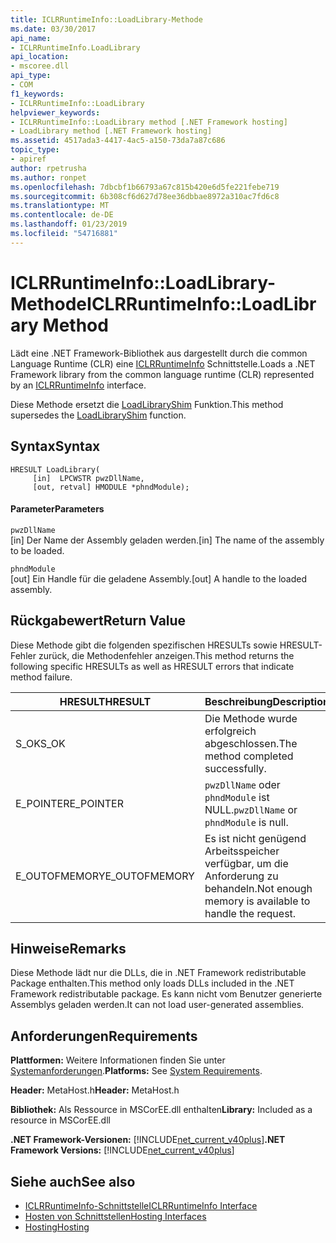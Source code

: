 ```yaml
---
title: ICLRRuntimeInfo::LoadLibrary-Methode
ms.date: 03/30/2017
api_name:
- ICLRRuntimeInfo.LoadLibrary
api_location:
- mscoree.dll
api_type:
- COM
f1_keywords:
- ICLRRuntimeInfo::LoadLibrary
helpviewer_keywords:
- ICLRRuntimeInfo::LoadLibrary method [.NET Framework hosting]
- LoadLibrary method [.NET Framework hosting]
ms.assetid: 4517ada3-4417-4ac5-a150-73da7a87c686
topic_type:
- apiref
author: rpetrusha
ms.author: ronpet
ms.openlocfilehash: 7dbcbf1b66793a67c815b420e6d5fe221febe719
ms.sourcegitcommit: 6b308cf6d627d78ee36dbbae8972a310ac7fd6c8
ms.translationtype: MT
ms.contentlocale: de-DE
ms.lasthandoff: 01/23/2019
ms.locfileid: "54716881"
---
```

# <a name="iclrruntimeinfoloadlibrary-method"></a><span data-ttu-id="59205-102">ICLRRuntimeInfo::LoadLibrary-Methode</span><span class="sxs-lookup"><span data-stu-id="59205-102">ICLRRuntimeInfo::LoadLibrary Method</span></span>
<span data-ttu-id="59205-103">Lädt eine .NET Framework-Bibliothek aus dargestellt durch die common Language Runtime (CLR) eine [ICLRRuntimeInfo](../../../../docs/framework/unmanaged-api/hosting/iclrruntimeinfo-interface.md) Schnittstelle.</span><span class="sxs-lookup"><span data-stu-id="59205-103">Loads a .NET Framework library from the common language runtime (CLR) represented by an [ICLRRuntimeInfo](../../../../docs/framework/unmanaged-api/hosting/iclrruntimeinfo-interface.md) interface.</span></span>  
  
 <span data-ttu-id="59205-104">Diese Methode ersetzt die [LoadLibraryShim](../../../../docs/framework/unmanaged-api/hosting/loadlibraryshim-function.md) Funktion.</span><span class="sxs-lookup"><span data-stu-id="59205-104">This method supersedes the [LoadLibraryShim](../../../../docs/framework/unmanaged-api/hosting/loadlibraryshim-function.md) function.</span></span>  
  
## <a name="syntax"></a><span data-ttu-id="59205-105">Syntax</span><span class="sxs-lookup"><span data-stu-id="59205-105">Syntax</span></span>  
  
```  
HRESULT LoadLibrary(  
     [in]  LPCWSTR pwzDllName,  
     [out, retval] HMODULE *phndModule);  
```  
  
#### <a name="parameters"></a><span data-ttu-id="59205-106">Parameter</span><span class="sxs-lookup"><span data-stu-id="59205-106">Parameters</span></span>  
 `pwzDllName`  
 <span data-ttu-id="59205-107">[in] Der Name der Assembly geladen werden.</span><span class="sxs-lookup"><span data-stu-id="59205-107">[in] The name of the assembly to be loaded.</span></span>  
  
 `phndModule`  
 <span data-ttu-id="59205-108">[out] Ein Handle für die geladene Assembly.</span><span class="sxs-lookup"><span data-stu-id="59205-108">[out] A handle to the loaded assembly.</span></span>  
  
## <a name="return-value"></a><span data-ttu-id="59205-109">Rückgabewert</span><span class="sxs-lookup"><span data-stu-id="59205-109">Return Value</span></span>  
 <span data-ttu-id="59205-110">Diese Methode gibt die folgenden spezifischen HRESULTs sowie HRESULT-Fehler zurück, die Methodenfehler anzeigen.</span><span class="sxs-lookup"><span data-stu-id="59205-110">This method returns the following specific HRESULTs as well as HRESULT errors that indicate method failure.</span></span>  
  
|<span data-ttu-id="59205-111">HRESULT</span><span class="sxs-lookup"><span data-stu-id="59205-111">HRESULT</span></span>|<span data-ttu-id="59205-112">Beschreibung</span><span class="sxs-lookup"><span data-stu-id="59205-112">Description</span></span>|  
|-------------|-----------------|  
|<span data-ttu-id="59205-113">S_OK</span><span class="sxs-lookup"><span data-stu-id="59205-113">S_OK</span></span>|<span data-ttu-id="59205-114">Die Methode wurde erfolgreich abgeschlossen.</span><span class="sxs-lookup"><span data-stu-id="59205-114">The method completed successfully.</span></span>|  
|<span data-ttu-id="59205-115">E_POINTER</span><span class="sxs-lookup"><span data-stu-id="59205-115">E_POINTER</span></span>|<span data-ttu-id="59205-116">`pwzDllName` oder `phndModule` ist NULL.</span><span class="sxs-lookup"><span data-stu-id="59205-116">`pwzDllName` or `phndModule` is null.</span></span>|  
|<span data-ttu-id="59205-117">E_OUTOFMEMORY</span><span class="sxs-lookup"><span data-stu-id="59205-117">E_OUTOFMEMORY</span></span>|<span data-ttu-id="59205-118">Es ist nicht genügend Arbeitsspeicher verfügbar, um die Anforderung zu behandeln.</span><span class="sxs-lookup"><span data-stu-id="59205-118">Not enough memory is available to handle the request.</span></span>|  
  
## <a name="remarks"></a><span data-ttu-id="59205-119">Hinweise</span><span class="sxs-lookup"><span data-stu-id="59205-119">Remarks</span></span>  
 <span data-ttu-id="59205-120">Diese Methode lädt nur die DLLs, die in .NET Framework redistributable Package enthalten.</span><span class="sxs-lookup"><span data-stu-id="59205-120">This method only loads DLLs included in the .NET Framework redistributable package.</span></span> <span data-ttu-id="59205-121">Es kann nicht vom Benutzer generierte Assemblys geladen werden.</span><span class="sxs-lookup"><span data-stu-id="59205-121">It can not load user-generated assemblies.</span></span>  
  
## <a name="requirements"></a><span data-ttu-id="59205-122">Anforderungen</span><span class="sxs-lookup"><span data-stu-id="59205-122">Requirements</span></span>  
 <span data-ttu-id="59205-123">**Plattformen:** Weitere Informationen finden Sie unter [Systemanforderungen](../../../../docs/framework/get-started/system-requirements.md).</span><span class="sxs-lookup"><span data-stu-id="59205-123">**Platforms:** See [System Requirements](../../../../docs/framework/get-started/system-requirements.md).</span></span>  
  
 <span data-ttu-id="59205-124">**Header:** MetaHost.h</span><span class="sxs-lookup"><span data-stu-id="59205-124">**Header:** MetaHost.h</span></span>  
  
 <span data-ttu-id="59205-125">**Bibliothek:** Als Ressource in MSCorEE.dll enthalten</span><span class="sxs-lookup"><span data-stu-id="59205-125">**Library:** Included as a resource in MSCorEE.dll</span></span>  
  
 <span data-ttu-id="59205-126">**.NET Framework-Versionen:** [!INCLUDE[net_current_v40plus](../../../../includes/net-current-v40plus-md.md)]</span><span class="sxs-lookup"><span data-stu-id="59205-126">**.NET Framework Versions:** [!INCLUDE[net_current_v40plus](../../../../includes/net-current-v40plus-md.md)]</span></span>  
  
## <a name="see-also"></a><span data-ttu-id="59205-127">Siehe auch</span><span class="sxs-lookup"><span data-stu-id="59205-127">See also</span></span>
- [<span data-ttu-id="59205-128">ICLRRuntimeInfo-Schnittstelle</span><span class="sxs-lookup"><span data-stu-id="59205-128">ICLRRuntimeInfo Interface</span></span>](../../../../docs/framework/unmanaged-api/hosting/iclrruntimeinfo-interface.md)
- [<span data-ttu-id="59205-129">Hosten von Schnittstellen</span><span class="sxs-lookup"><span data-stu-id="59205-129">Hosting Interfaces</span></span>](../../../../docs/framework/unmanaged-api/hosting/hosting-interfaces.md)
- [<span data-ttu-id="59205-130">Hosting</span><span class="sxs-lookup"><span data-stu-id="59205-130">Hosting</span></span>](../../../../docs/framework/unmanaged-api/hosting/index.md)
